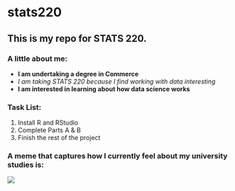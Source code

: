 # stats220

## This is my repo for STATS 220. 

### A little about me:
- **I am undertaking a degree in Commerce**
- *I am taking STATS 220 because I find working with data interesting*
- **I am interested in learning about how data science works**

### Task List:
1. Install R and RStudio
2. Complete Parts A & B
3. Finish the rest of the project 

### A meme that captures how I currently feel about my university studies is:
![](https://media1.tenor.com/m/tkaE7rWB-isAAAAd/leaves-thanks.gif)
